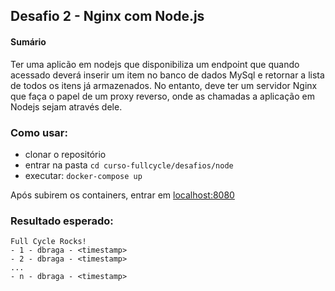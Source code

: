 ## Desafio 2 - Nginx com Node.js

#### Sumário

Ter uma aplicão em nodejs que disponibiliza um endpoint que quando acessado deverá inserir um item no banco de dados MySql e retornar a lista de todos os itens já armazenados.
No entanto, deve ter um servidor Nginx que faça o papel de um proxy reverso, onde as chamadas a aplicação em Nodejs sejam através dele.

### Como usar:
 - clonar o repositório
 - entrar na pasta `cd curso-fullcycle/desafios/node`
 - executar: `docker-compose up` 

Após subirem os containers, entrar em [localhost:8080](http://localhost:8080/)

### Resultado esperado: 
```
Full Cycle Rocks!
- 1 - dbraga - <timestamp>
- 2 - dbraga - <timestamp>
...
- n - dbraga - <timestamp>
``` 

